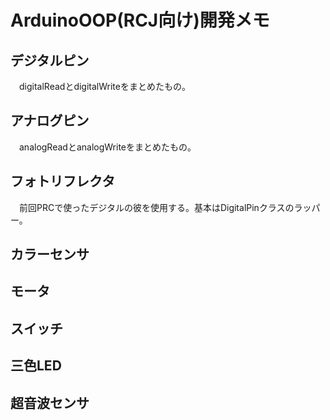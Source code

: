 # ArduinoOOP(RCJ向け)開発メモ

## デジタルピン

　digitalReadとdigitalWriteをまとめたもの。

## アナログピン

　analogReadとanalogWriteをまとめたもの。

## フォトリフレクタ 

　前回PRCで使ったデジタルの彼を使用する。基本はDigitalPinクラスのラッパー。

## カラーセンサ

## モータ

## スイッチ

## 三色LED

## 超音波センサ
